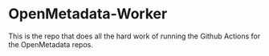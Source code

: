 # OpenMetadata-Worker

This is the repo that does all the hard work of running the Github Actions for the OpenMetadata repos.
